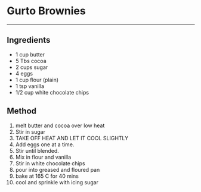 # Gurto Brownies
----

## Ingredients
- 1 cup butter
- 5 Tbs cocoa
- 2 cups sugar
- 4 eggs
- 1 cup flour (plain)
- 1 tsp vanilla
- 1/2 cup white chocolate chips

## Method
1. melt butter and cocoa over low heat
2. Stir in sugar
3. TAKE OFF HEAT AND LET IT COOL SLIGHTLY
4. Add eggs one at a time. 
5. Stir until blended. 
6. Mix in flour and vanilla
7. Stir in white chocolate chips
8. pour into greased and floured pan
9. bake at 165 C for 40 mins
10. cool and sprinkle with icing sugar
